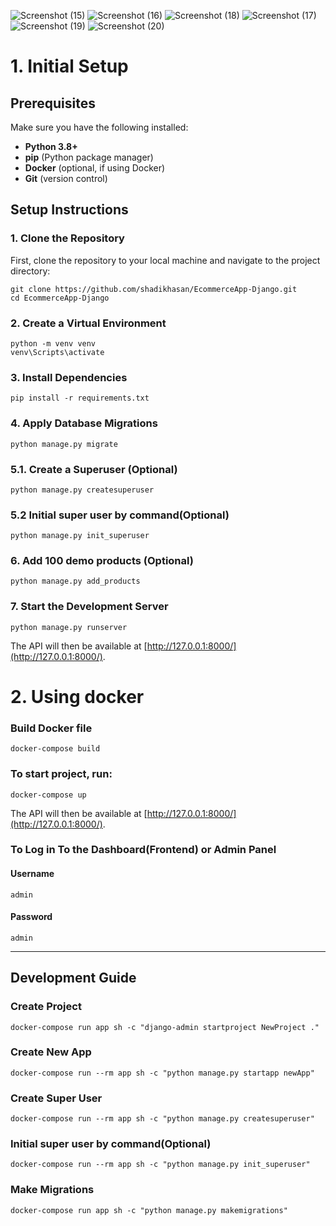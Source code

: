 ![Screenshot (15)](https://github.com/user-attachments/assets/964e6aac-b0e9-4a66-9d31-119f45ee6f13)
![Screenshot (16)](https://github.com/user-attachments/assets/b406c07a-d06b-4408-a8ac-38a948def759)
![Screenshot (18)](https://github.com/user-attachments/assets/ac1c1ec9-0d23-4858-9fc8-069b578f6d4a)
![Screenshot (17)](https://github.com/user-attachments/assets/b2000af3-56c1-43f8-a2bd-91b075f1740d)
![Screenshot (19)](https://github.com/user-attachments/assets/16b0d049-b438-4161-97f5-e4c764a715e5)
![Screenshot (20)](https://github.com/user-attachments/assets/9c2723e9-e9d1-40ea-87a1-dbc0a8f48730)

# 1. Initial Setup
## Prerequisites

Make sure you have the following installed:

- **Python 3.8+**
- **pip** (Python package manager)
- **Docker** (optional, if using Docker)
- **Git** (version control)

## Setup Instructions

### 1. Clone the Repository

First, clone the repository to your local machine and navigate to the project directory:

```
git clone https://github.com/shadikhasan/EcommerceApp-Django.git
cd EcommerceApp-Django
```

### 2. Create a Virtual Environment

```
python -m venv venv
venv\Scripts\activate
```

### 3. Install Dependencies

```
pip install -r requirements.txt
```

### 4. Apply Database Migrations

```
python manage.py migrate
```

### 5.1. Create a Superuser (Optional)

```
python manage.py createsuperuser
```

### 5.2 Initial super user by command(Optional)

```
python manage.py init_superuser
```

### 6. Add 100 demo products (Optional)

```
python manage.py add_products
```

### 7. Start the Development Server

```
python manage.py runserver
```

The API will then be available at [http://127.0.0.1:8000/](http://127.0.0.1:8000/).

# 2. Using docker

### Build Docker file

```
docker-compose build
```

### To start project, run:

```
docker-compose up
```

The API will then be available at [http://127.0.0.1:8000/](http://127.0.0.1:8000/).

### To Log in To the Dashboard(Frontend) or Admin Panel

#### Username

```
admin
```

#### Password

```
admin
```

---

## Development Guide

### Create Project

```
docker-compose run app sh -c "django-admin startproject NewProject ."
```

### Create New App

```
docker-compose run --rm app sh -c "python manage.py startapp newApp"
```

### Create Super User

```
docker-compose run --rm app sh -c "python manage.py createsuperuser"
```

### Initial super user by command(Optional)

```
docker-compose run --rm app sh -c "python manage.py init_superuser"
```

### Make Migrations

```
docker-compose run app sh -c "python manage.py makemigrations"
```

